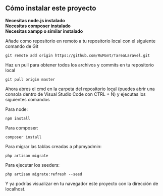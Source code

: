 ## Cómo instalar este proyecto

**Necesitas node.js instalado**<br>
**Necesitas composer instalado**<br>
**Necesitas xampp o similar instalado**<br>

Añade como repositorio en remoto a tu repositorio local con el siguiente comando de Git

    git remote add origin https://github.com/RuMont/TareaLaravel.git

Haz un pull para obtener todos los archivos y commits en tu repositorio local

    git pull origin master

Ahora abres el cmd en la carpeta del repositorio local (puedes abrir una consola dentro de Visual Studio Code con CTRL + Ñ) y ejecutas los siguientes comandos

Para node:

    npm install
    
Para composer:

    composer install

Para migrar las tablas creadas a phpmyadmin:

    php artisan migrate

Para ejecutar los seeders:

    php artisan migrate:refresh --seed

Y ya podrías visualizar en tu navegador este proyecto con la dirección de localhost.

